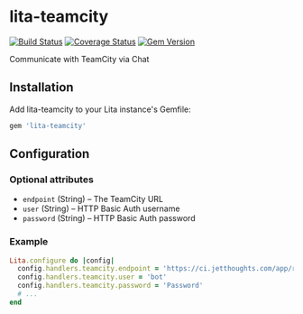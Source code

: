 # lita-teamcity

[![Build Status](https://travis-ci.org/jetthoughts/lita-teamcity.png?branch=master)](https://travis-ci.org/jetthoughts/lita-teamcity)
[![Coverage Status](https://coveralls.io/repos/jetthoughts/lita-teamcity/badge.png)](https://coveralls.io/r/jetthoughts/lita-teamcity)
[![Gem Version](https://badge.fury.io/rb/lita-teamcity.svg)](https://badge.fury.io/rb/lita-teamcity)

Communicate with TeamCity via Chat

## Installation

Add lita-teamcity to your Lita instance's Gemfile:

``` ruby
gem 'lita-teamcity'
```

## Configuration

### Optional attributes

* `endpoint` (String) – The TeamCity URL
* `user` (String) – HTTP Basic Auth username
* `password` (String) – HTTP Basic Auth password

### Example

```ruby
Lita.configure do |config|
  config.handlers.teamcity.endpoint = 'https://ci.jetthoughts.com/app/rest'
  config.handlers.teamcity.user = 'bot'
  config.handlers.teamcity.password = 'Password'
  # ...
end
```
